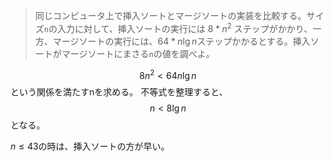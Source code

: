 > 同じコンピュータ上で挿入ソートとマージソートの実装を比較する。サイズ`n`の入力に対して、挿入ソートの実行には $8*n^2$ ステップがかかり、一方、マージソートの実行には、$64*n \lg n$ステップかかるとする。挿入ソートがマージソートにまさる`n`の値を調べよ。


$$
8n^2 < 64n \lg n
$$
という関係を満たすnを求める。
不等式を整理すると、
$$
n < 8 \lg n
$$
となる。

$n \leq 43$の時は、挿入ソートの方が早い。

